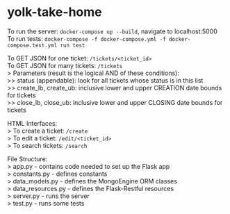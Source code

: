 # yolk-take-home

To run the server: `docker-compose up --build`, navigate to localhost:5000<br/>
To run tests: `docker-compose -f docker-compose.yml -f docker-compose.test.yml run test`<br/>

To GET JSON for one ticket: `/tickets/<ticket_id>`<br/>
To GET JSON for many tickets: `/tickets`<br/>
    > Parameters (result is the logical AND of these conditions):<br/>
        >> status (appendable): look for all tickets whose status is in this list<br/>
        >> create_lb, create_ub: inclusive lower and upper CREATION date bounds for tickets<br/>
        >> close_lb, close_ub: inclusive lower and upper CLOSING date bounds for tickets<br/>

        

HTML Interfaces:<br/>
    > To create a ticket: `/create`<br/>
    > To edit a ticket: `/edit/<ticket_id>`<br/>
    > To search tickets: `/search`<br/>

File Structure:<br/>
    > app.py - contains code needed to set up the Flask app<br/>
    > constants.py - defines constants<br/>
    > data_models.py - defines the MongoEngine ORM classes<br/>
    > data_resources.py - defines the Flask-Restful resources<br/>
    > server.py - runs the server<br/>
    > test.py - runs some tests<br/>